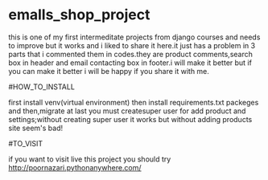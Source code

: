 # emalls_shop_project
this is one of my first intermeditate projects from django courses and needs to improve but it works and i liked to share it here.it just has a problem in 3 parts that i commented them in codes.they are product comments,search box in header and email contacting box in footer.i will make it better but if you can make it better i will be happy if you share it with me.

#HOW_TO_INSTALL

first install venv(virtual environment)
then install requirements.txt packeges 
and then,migrate
at last you must createsuper user for add product and settings;without creating super user it works but without adding products site seem's bad!

#TO_VISIT

if you want to visit live this project you should try http://poornazari.pythonanywhere.com/
